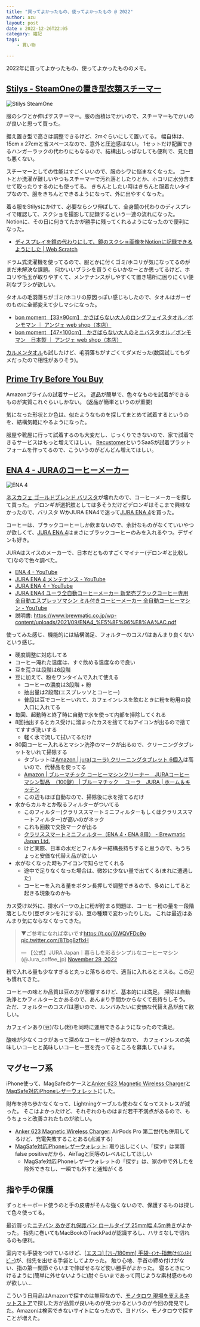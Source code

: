 ```yaml
---
title: "買ってよかったもの、使ってよかったもの @ 2022"
author: azu
layout: post
date : 2022-12-26T22:05
category: 雑記
tags:
    - 買い物

---
```


2022年に買ってよかったもの、使ってよかったもののメモ。

## [Stilys - SteamOneの置き型衣類スチーマー](https://distribution.dmm.com/steam-one/stilys/)

![Stilys SteamOne](https://efcl.info/wp-content/uploads/2022/12/26-1672060070.png)

服のシワとか伸ばすスチーマー。服の面積はでかいので、スチーマーもでかいのが良いと思って買った。

据え置き型で高さは調整できるけど、2mぐらいにして置いてる。
幅自体は、15cm x 27cmと省スペースなので、意外と圧迫感はない。
1セットだけ配置できるハンガーラックの代わりにもなるので、結構出しっぱなしても便利で、見た目も悪くない。

スチーマーとしての性能はすごくいいので、服のシワに悩まなくなった。
コートとか洗濯が難しいやつもスチーマーで汚れ落としたりとか、ホコリに水分含ませて取ったりするのにも使ってる。
きちんとしたい時はきちんと服着たいタイプなので、服をきちんとできるようになって、外に出やすくなった。

着る服をStilysにかけて、必要ならシワ伸ばして、全身鏡の代わりのディスプレイで確認して、スクショを撮影して記録するという一連の流れになった。
Notionに、その日に何きてたかが勝手に残ってくれるようになったので便利になった。

- [ディスプレイを鏡の代わりにして、鏡のスクショ画像をNotionに記録できるようにした | Web Scratch](https://efcl.info/2022/10/08/display-as-mirror/)

ドラム式洗濯機を使ってるので、服とかに付くゴミ/ホコリが気になってるのがまだ未解決な課題。
何かいいブラシを買うぐらいかなーとか思ってるけど、ホコリや毛玉が取りやすくて、メンテナンスがしやすくて置き場所に困りにくい便利なブラシが欲しい。

タオルの毛羽落ちがゴミ/ホコリの原因っぽい感じもしたので、タオルはガーゼのものに全部変えて少しマシになった。

- [bon moment 【33×90cm】 かさばらない大人のロングフェイスタオル／ボンモマン ｜ アンジェ web shop（本店）](https://www.angers-web.com/Form/Product/ProductDetail.aspx?shop=0&pid=154781&bid=interior&cat=101003)
- [bon moment 【47×100cm】　かさばらない大人のミニバスタオル／ボンモマン　日本製 ｜ アンジェ web shop（本店）](https://www.angers-web.com/Form/Product/ProductDetail.aspx?shop=0&pid=151663&bid=interior&cat=101003)

[カルメンタオル](https://carmentowel.thebase.in/)も試したけど、毛羽落ちがすごくてダメだった(数回試してもダメだったので相性がありそう)。

## [Prime Try Before You Buy](https://www.amazon.co.jp/Prime-Wardrobe-HowTo/b?ie=UTF8&node=5425661051)

Amazonプライムの試着サービス。
返品が簡単で、色々なものを試着ができるものが実質これぐらいしかない。
(返品が簡単というのが重要)

気になった形状とか色は、似たようなものを探してまとめて試着するというのを、結構気軽にやるようになった。

服屋や靴屋に行って試着するのも大変だし、じっくりできないので、家で試着できるサービスはもっと増えてほしい。
[Recustomer](https://recustomer.me/trybeforeyoubuy)というSaaSが試着プラットフォームを作ってるので、こういうのがどんどん増えてほしい。

## [ENA 4 - JURAのコーヒーメーカー](https://jp.jura.com/ja/homeproducts/machines/ENA-4-Full-Metropolitan-Black-JPA-15407)

![ENA 4](https://efcl.info/wp-content/uploads/2022/12/26-1672063956.png)

[ネスカフェ ゴールドブレンド バリスタ](https://nestle.jp/brand/nba/)が壊れたので、コーヒーメーカーを探して買った。
デロンギが選択肢としては多そうだけどデロンギはそこまで興味なかったので、バリスタ WかJURA ENA4で迷って[JURA ENA 4](https://jp.jura.com/ja/homeproducts/machines/ENA-4-Full-Metropolitan-Black-JPA-15407)を買った。

コーヒーは、ブラックコーヒーしか飲まないので、余計なものがなくていいやつが欲しくて、[JURA ENA 4](https://jp.jura.com/ja/homeproducts/machines/ENA-4-Full-Metropolitan-Black-JPA-15407)はまさにブラックコーヒーのみを入れるやつ。デザインも好き。

JURAはスイスのメーカーで、日本だとものすごくマイナー(デロンギと比較して)なので色々調べた。

- [ENA 4 - YouTube](https://www.youtube.com/results?search_query=ENA+4)
- [JURA ENA 4 メンテナンス - YouTube](https://www.youtube.com/watch?v=i9E6lNX8yH8)
- [JURA ENA 4 - YouTube](https://www.youtube.com/results?search_query=JURA+ENA+4+)
- [JURA ENA4 ユーラ全自動コーヒーメーカー 新発売ブラックコーヒー専用 全自動エスプレッソマシン ミル付きコーヒーメーカー 全自動コーヒーマシン - YouTube](https://www.youtube.com/watch?v=BU3KWw4_aJ8)
- 説明書: <https://www.brewmatic.co.jp/wp-content/uploads/2021/09/ENA4_%E5%8F%96%E8%AA%AC.pdf>

使ってみた感じ、機能的には結構満足、フォルターのコスパはあんまり良くないという感じ。

- 硬度調整に対応してる
- コーヒー淹れた温度は、すぐ飲める温度なので良い
- 豆を荒さは段階は6段階
- 豆に加えて、粉をワンタイムで入れて使える
  - コーヒーの濃度は3段階 + 粉
  - 抽出量は2段階(エスプレッソとコーヒー)
  - 普段は豆でコーヒーいれて、カフェインレスを飲むときに粉を粉用の投入口に入れてる
- 毎回、起動時と終了時に自動で水を使って内部を掃除してくれる
- 8回抽出するとカス受けに溜まったカスを捨ててねアイコンが出るので捨ててすすぎ洗いする
  - 軽く水で流して拭いてるだけ
- 80回コーヒー入れるとマシン洗浄のマークが出るので、クリーニングタブレットをいれて掃除する
  - タブレットは[Amazon | jura(ユーラ) クリーニングタブレット 6個入](https://www.amazon.co.jp/dp/B078JY56YC/)は高いので、代替品を使ってる
  - [Amazon | ブルーマチック コーヒーマシンクリーナー　JURAコーヒーマシン製品　（100錠） | ブルーマチック 　ユーラ　JURA | ホーム＆キッチン](https://www.amazon.co.jp/dp/B015DKKCQI/)
  - この辺もほぼ自動なので、掃除後に水を捨てるだけ
- 水からカルキとか取るフィルターがついてる
  - このフィルター(クラリススマートミニフィルターもしくはクラリススマートフィルター)が高いのがネック
  - これも回数で交換マークが出る
  - [クラリススマートミニフィルター（ENA 4・ENA 8用） - Brewmatic Japan Ltd.](https://www.brewmatic.co.jp/onlineshop/%E3%82%AF%E3%83%A9%E3%83%AA%E3%82%B9%E3%82%B9%E3%83%9E%E3%83%BC%E3%83%88%E3%83%9F%E3%83%8B%E3%83%95%E3%82%A3%E3%83%AB%E3%82%BF%E3%83%BC%EF%BC%88ena-8%E7%94%A8%EF%BC%89/)
  - けど実際、日本の水だとフィルター結構長持ちすると思うので、もうちょっと安価な代替え品が欲しい
- 水がなくなった時もアイコンで知らせてくれる
  - 途中で足りなくなった場合は、微妙に少ない量で出てくる(まれに遭遇した)
  - コーヒーを入れる量をボタン長押しで調整できるので、多めにしてると起きる現象なのかも

カス受け以外に、排水パーツの上に粉が貯まる問題は、コーヒー粉の量を一段階落としたり(豆ボタンを2にする)、豆の種類で変わったりした。
これは最近はあんまり気にならなくなってきた。

<blockquote class="twitter-tweet"><p lang="ja" dir="ltr">▼ご参考になれば幸いです<a href="https://t.co/j0WQVFDc9o">https://t.co/j0WQVFDc9o</a> <a href="https://t.co/8Tbg8zfIxH">pic.twitter.com/8Tbg8zfIxH</a></p>&mdash; 【公式】JURA Japan｜暮らしを彩るシンプルなコーヒーマシン (@Jura_coffee_jp) <a href="https://twitter.com/Jura_coffee_jp/status/1597491959244894209?ref_src=twsrc%5Etfw">November 29, 2022</a></blockquote> <script async src="https://platform.twitter.com/widgets.js" charset="utf-8"></script>

粉で入れる量も少なすぎると丸っと落ちるので、適当に入れるとミスる。この辺も慣れてきた。

コーヒーの味とか品質は豆の方が影響するけど、基本的には満足。
掃除は自動洗浄とかフィルターとかあるので、あんまり手間かからなくて長持ちしそう。
ただ、フォルターのコスパは悪いので、ルンバみたいに安価な代替え品が出て欲しい。

カフェインあり(豆)/なし(粉)を同時に運用できるようになったので満足。

酸味が少なくコクがあって深めなコーヒーが好きなので、
カフェインレスの美味しいコーヒと美味しいコーヒー豆を売ってるところを募集しています。

## マグセーフ系

iPhone使って、MagSafeのケースと[Anker 623 Magnetic Wireless Charger](https://www.amazon.co.jp/dp/B09B3M89X5/)と[MagSafe対応iPhoneレザーウォレット](https://www.apple.com/jp/shop/product/MM0Q3FE/A/magsafe%E5%AF%BE%E5%BF%9Ciphone%E3%83%AC%E3%82%B6%E3%83%BC%E3%82%A6%E3%82%A9%E3%83%AC%E3%83%83%E3%83%88-%E3%82%B4%E3%83%BC%E3%83%AB%E3%83%87%E3%83%B3%E3%83%96%E3%83%A9%E3%82%A6%E3%83%B3)にした。

財布を持ち歩かなくなって、Lightningケーブルも使わなくなってストレスが減った。
そこはよかったけど、それぞれのものはまだ若干不満点があるので、もうちょっと改善されたものが欲しい。

- [Anker 623 Magnetic Wireless Charger](https://www.amazon.co.jp/dp/B09B3M89X5/): AirPods Pro 第二世代も併用してるけど、充電失敗することある(点滅する)
- [MagSafe対応iPhoneレザーウォレット](https://www.apple.com/jp/shop/product/MM0Q3FE/A/magsafe%E5%AF%BE%E5%BF%9Ciphone%E3%83%AC%E3%82%B6%E3%83%BC%E3%82%A6%E3%82%A9%E3%83%AC%E3%83%83%E3%83%88-%E3%82%B4%E3%83%BC%E3%83%AB%E3%83%87%E3%83%B3%E3%83%96%E3%83%A9%E3%82%A6%E3%83%B3): 取り出しにくい、「探す」は実質false positiveだから、AirTagと同等のレベルにしてほしい
  - MagSafe対応iPhoneレザーウォレットの「探す」は、家の中で外したを除外できなし、一瞬でも外すと通知がくる

## 指や手の保護

ずっとキーボード使うのと手の皮膚がそんな強くないので、保護するものは探して色々使ってる。

最近買った[ニチバン あかぎれ保護バン ロールタイプ 25mm幅 4.5m巻き](https://www.amazon.co.jp/dp/B00NXI9L7O/)がよかった。
指先に巻いてもMacBookのTrackPadが認識するし、ハサミなしで切れるのも便利。

室内でも手袋をつけているけど、[[エスコ] [ﾌﾘｰ/180mm] 手袋･ｲﾝﾅｰ指無(ﾅｲﾛﾝ/ﾈｲﾋﾞｰ)](https://www.amazon.co.jp/dp/B002P96WNI/)が、指先を出せる手袋としてよかった。
触り心地、手首の締め付けがない、指の第一関節ぐらいまで伸ばせるなど使い勝手がよかった。
寝るときにつけるように(簡単に外せないように)肘ぐらいまであって同じような素材感のものが欲しい…

こういう日用品はAmazonで探すのは無理なので、[モノタロウ 現場を支えるネットストア](https://www.monotaro.com/)で探した方が品質が良いものが見つかるというのが今回の発見でした。Amazonは検索できないサイトになったので、ヨドバシ、モノタロウで探すことが増えた。
